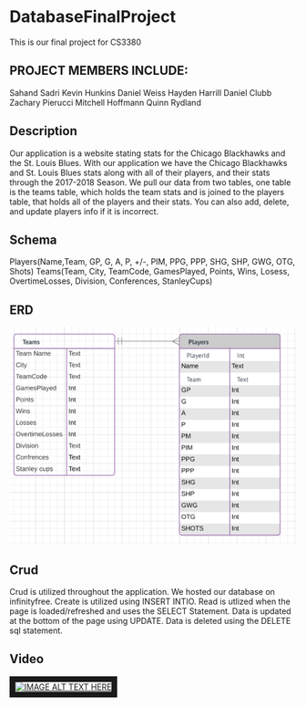 # DatabaseFinalProject
This is our final project for CS3380 

## PROJECT MEMBERS INCLUDE:
Sahand Sadri
Kevin Hunkins
Daniel Weiss
Hayden Harrill
Daniel Clubb
Zachary Pierucci
Mitchell Hoffmann
Quinn Rydland

## Description
Our application is a website stating stats for the Chicago Blackhawks and the St. Louis Blues. With our application we have the Chicago Blackhawks and St. Louis Blues stats along with all of their players, and their stats through the 2017-2018 Season. We pull our data from two tables, one table is the teams table, which holds the team stats and is joined to the players table, that holds all of the players and their stats. You can also add, delete, and update players info if it is incorrect. 

## Schema
Players(Name,Team, GP, G, A, P, +/-, PIM, PPG, PPP, SHG, SHP, GWG, OTG, Shots)
Teams(Team, City, TeamCode, GamesPlayed, Points, Wins, Losess, OvertimeLosses, Division, Conferences, StanleyCups)

## ERD

![erd of database](https://github.com/sahandian/DatabaseFinalProject/blob/master/Screen%20Shot%202017-12-08%20at%201.03.36%20AM.png?raw=true"ERD")

## Crud
Crud is utilized throughout the application. We hosted our database on infinityfree. Create is utilized using INSERT INTIO. Read is utlized when the page is loaded/refreshed and uses the SELECT Statement. Data is updated at the bottom of the page using UPDATE. Data is deleted using the DELETE sql statement. 

## Video

<a href="http://www.youtube.com/watch?feature=player_embedded&v=https://https://youtu.be/TGa-Zjeb81E
" target="_blank"><img src="http://img.youtube.com/vi/https://youtu.be/TGa-Zjeb81E/0.jpg" 
alt="IMAGE ALT TEXT HERE" width="240" height="180" border="10" /></a>
